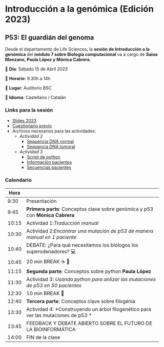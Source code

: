 # Introducción a la genómica (Edición 2023)
## P53: El guardián del genoma

Desde el departamento de Life Sciences, la **sesión de Introducción a la genómica** del **módulo 7 sobre Biología computacional** va a cargo de **Saioa Manzano, Paula López y Mónica Cabrera**.

:pushpin: **Día**: Sábado 15 de Abril 2023

:pushpin: **Horario**: 9.30h a 14h 

:pushpin: **Lugar**: Auditorio BSC

:pushpin: **Idioma**: Castellano / Catalán


### Links para la sesión

 - [Slides 2023](https://docs.google.com/presentation/d/1QOUSF50j9qMJYjpulTNVUA00Wl7Yv1mNOtsgyOnEgYk/edit#slide=id.g1f9f391d3bb_0_186)
 - [Cuestionario previo](https://docs.google.com/forms/d/1p8SBwUI39ASgSTogNCGlrrE_oaautNOdeNjOf5xN1D0/edit?usp=drive_web)
 - Archivos necesarios para las actividades:
    - *Actividad 2*
      - [Sequencia DNA normal](p53_normal.txt)
      - [Sequencia DNA tumoral](p53_tumoral.txt)
    - *Actividad 3*
      - [Script de python](BxC_2023_alumnes.ipynb)
      - [Información pacientes](info_pacientes.csv)
      - [Secuencias pacientes](seq_pacientes.fasta)
      
### Calendario

| Hora | |
|---|---|
| 9:30  | Presentación |
| 9:45  | **Primera parte**: Conceptos clave sobre genómica y p53 con **Mónica Cabrera** | 
| 10:15 | Actividad 1:*Traducción manual* |
| 10:30 | Actividad 2:*Encontrar una mutación de p53 de manera manual en 1 paciente*  |
| 10:40 | DEBATE: ¿Para què necesitamos los biólogos los superodenadores? :computer:|
| 10:45 | 20 min BREAK :coffee: :croissant:|
| 11:15 | **Segunda parte**: Conceptos sobre python **Paula López** |
| 11:30 | Actividad 3: *Usando python para anlizar las mutaciones de p53 en 50 pacientes* |
| 12:30 | 10 min BREAK :toilet:|
| 12:40 | **Tercera parte**: Conceptos clave sobre filogénia |
| 13:30 | Actividad 4: *Construyendo un árbol filogenético para ver las mutaciones de p53 * |
| 13:45 | FEEDBACK Y DEBATE ABIERTO SOBRE EL FUTURO DE LA BIOINFORMÁTICA
| 14:00 | FIN de la clase |

